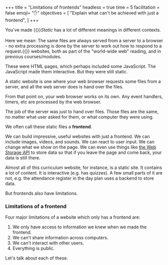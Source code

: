 +++
title = "Limitations of frontends"
headless = true
time = 5
facilitation = false
emoji= "✋"
objectives = [
    "Explain what can't be achieved with just a frontend",
]
+++

You've made {{<tooltip title="Static" text="static">}}_Static_ has a lot of different meanings in different contexts.<br /><br />Here we mean: The same files are always served from a server to a browser - no extra processing is done by the server to work out how to respond to a request.{{</tooltip>}} websites, both as part of the "world-wide web" reading, and in previous courses/modules.

These were HTML pages, which perhaps included some JavaScript. The JavaScript made them interactive. But they were still static.

A static website is one where your web browser requests some files from a server, and all the web server does is hand over the files.

From that point on, your web browser works on its own. Any event handlers, timers, etc are processed by the web browser.

The job of the server was just to hand over files. Those files are the same, no matter what user asked for them, or what computer they were using.

We often call these static files a **frontend**.

We can build impressive, useful websites with just a frontend. We can include images, videos, and sounds. We can react to user input. We can change what we show on the page. We can even use things like [the Web Storage API](https://developer.mozilla.org/en-US/docs/Web/API/Web_Storage_API) to store data so that if you leave the page and come back, your data is still there.

Almost all of this curriculum website, for instance, is a static site. It contains a lot of content. It is interactive (e.g. has quizzes). A few small parts of it are not, e.g. the attendance register in the day plan uses a backend to store data.

But frontends also have limitations.

### Limitations of a frontend

Four major limitations of a website which only has a frontend are:
1. We only have access to information we knew when we made the frontend.
2. We can't share information across computers.
3. We can't interact with other users.
4. Everything is public.

Let's talk about each of these.
